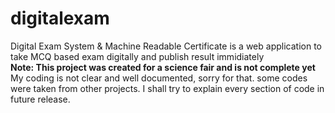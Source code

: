 # digitalexam
Digital Exam System &amp; Machine Readable Certificate is a web application to take MCQ based exam digitally and publish result immidiately
<br/><b>Note: This project was created for a science fair and is not complete yet</b><br/>
My coding is not clear and well documented, sorry for that.
some codes were taken from other projects.
I shall try to explain every section of code in future release.
